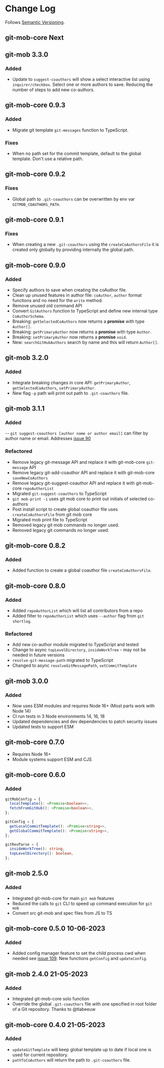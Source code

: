 # Change Log

Follows [Semantic Versioning](https://semver.org/).

## git-mob-core Next

## git-mob 3.3.0

### Added

- Update to `suggest-coauthors` will show a select interactive list using `inquirer/checkbox`. Select one or more authors to save. Reducing the number of steps to add new co-authors.

## git-mob-core 0.9.3

### Added

- Migrate git template `git-messages` function to TypeScript.

### Fixes

- When no path set for the commit template, default to the global template. Don't use a relative path.

## git-mob-core 0.9.2

### Fixes

- Global path to `.git-coauthors` can be overwritten by env var `GITMOB_COAUTHORS_PATH`.

## git-mob-core 0.9.1

### Fixes

- When creating a new `.git-coauthors` using the `createCoAuthorsFile` it is created only globally by providing internally the global path.

## git-mob-core 0.9.0

### Added

- Specify authors to save when creating the coAuthor file.
- Clean up unused features in author file: `coAuthor`, `author` format functions and no need for the `write` method.
- Remove unused old command API
- Convert `GitAuthors` function to TypeScript and define new internal type `CoAuthorSchema`.
- Breaking: `getSelectedCoAuthors` now returns a **promise** with type `Author[]`.
- Breaking: `getPrimaryAuthor` now returns a **promise** with type `Author`.
- Breaking: `setPrimaryAuthor` now returns a **promise** `void`.
- New: `searchGitHubAuthors` search by name and this will return `Author[]`.

## git-mob 3.2.0

### Added

- Integrate breaking changes in core API: `getPrimaryAuthor`, `getSelectedCoAuthors`, `setPrimaryAuthor`.
- New flag `-p` path will print out path to `.git-coauthors` file.

## git-mob 3.1.1

### Added

-- `git suggest-coauthors [author name or author email]` can filter by author name or email. Addresses [issue 90](https://github.com/rkotze/git-mob/issues/90)

### Refactored

- Remove legacy git-message API and replace it with git-mob-core `git-message` API
- Remove legacy git-add-coauthor API and replace it with git-mob-core `saveNewCoAuthors`
- Remove legacy git-suggest-coauthor API and replace it with git-mob-core `repoAuthorList`
- Migrated `git-suggest-coauthors` to TypeScript
- `git mob-print -i` uses git mob core to print out initials of selected co-authors
- Post install script to create global coauthor file uses `createCoAuthorsFile` from git mob core
- Migrated mob print file to TypeScript
- Removed legacy git mob commands no longer used.
- Removed legacy git commands no longer used.

## git-mob-core 0.8.2

### Added

- Added function to create a global coauthor file `createCoAuthorsFile`.

## git-mob-core 0.8.0

### Added

- Added `repoAuthorList` which will list all contributors from a repo
- Added filter to `repoAuthorList` which uses `--author` flag from `git shortlog`.

### Refactored

- Add new co-author module migrated to TypeScript and tested
- Change to async `topLevelDirectory`, `insideWorkTree` - may not be needed in future versions
- `resolve-git-message-path` migrated to TypeScript
- Changed to async `resolveGitMessagePath`, `setCommitTemplate`

## git-mob 3.0.0

### Added

- Now uses ESM modules and requires Node 16+ (Most parts work with Node 14)
- CI run tests in 3 Node environments 14, 16, 18
- Updated dependencies and dev dependencies to patch security issues
- Updated tests to support ESM

## git-mob-core 0.7.0

- Requires Node 16+
- Module systems support ESM and CJS

## git-mob-core 0.6.0

### Added

```ts
gitMobConfig = {
  localTemplate(): <Promise<boolean>>,
  fetchFromGitHub(): <Promise<boolean>>,
};

gitConfig = {
  getLocalCommitTemplate(): <Promise<string>>,
  getGlobalCommitTemplate(): <Promise<string>>,
};

gitRevParse = {
  insideWorkTree(): string,
  topLevelDirectory(): boolean,
};
```

## git-mob 2.5.0

### Added

- Integrated git-mob-core for main `git mob` features
- Reduced the calls to `git` CLI to speed up command execution for `git mob`
- Convert src git-mob and spec files from JS to TS

## git-mob-core 0.5.0 10-06-2023

### Added

- Added config manager feature to set the child process cwd when needed see [issue 109](https://github.com/rkotze/git-mob/issues/109). New functions `getConfig` and `updateConfig`.

## git-mob 2.4.0 21-05-2023

### Added

- Integrated git-mob-core solo function
- Override the global `.git-coauthors` file with one specified in root folder of a Git repository. Thanks to @tlabeeuw

## git-mob-core 0.4.0 21-05-2023

### Added

- `updateGitTemplate` will keep global template up to date if local one is used for current repository.
- `pathToCoAuthors` will return the path to `.git-coauthors` file.
